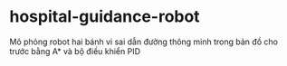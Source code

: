 # hospital-guidance-robot
Mô phỏng robot hai bánh vi sai dẫn đường thông minh trong bản đồ cho trước bằng A* và bộ điều khiển PID
